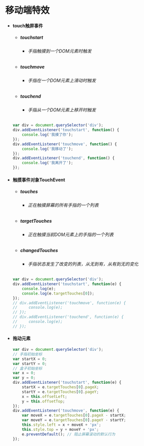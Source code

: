 # 移动端特效

- #### touch触屏事件

  - ##### touchstart

    - ###### 手指触摸到一个DOM元素时触发

  - ##### touchmove

    - ###### 手指在一个DOM元素上滑动时触发

  - ##### touchend

    - ###### 手指从一个DOM元素上移开时触发

  ```js
  var div = document.querySelector('div');
  div.addEventListener('touchstart', function() {
      console.log('我摸了你');
  });
  div.addEventListener('touchmove', function() {
      console.log('我移动了');
  });
  div.addEventListener('touchend', function() {
      console.log('我离开了');
  });
  ```

  

- #### 触摸事件对象TouchEvent

  - ##### touches

    - ###### 正在触摸屏幕的所有手指的一个列表

  - ##### targetTouches

    - ###### 正在触摸当前DOM元素上的手指的一个列表

  - ##### changedTouches

    - ###### 手指状态发生了改变的列表，从无到有，从有到无的变化

  ```js
  var div = document.querySelector('div');
  div.addEventListener('touchstart', function(e) {
      console.log(e);
      console.log(e.targetTouches[0]);
  });
  // div.addEventListener('touchmove', function(e) {
  //     console.log(e);
  // });
  // div.addEventListener('touchend', function(e) {
  //     console.log(e);
  // });
  ```

  

- #### 拖动元素

  ```js
  var div = document.querySelector('div');
  // 手指初始坐标
  var startX = 0;
  var startY = 0;
  // 盒子初始坐标
  var x = 0;
  var y = 0;
  div.addEventListener('touchstart', function(e) {
      startX = e.targetTouches[0].pageX;
      startY = e.targetTouches[0].pageY;
      x = this.offsetLeft;
      y = this.offsetTop;
  });
  div.addEventListener('touchmove', function(e) {
      var moveX = e.targetTouches[0].pageX - startX;
      var moveY = e.targetTouches[0].pageY - startY;
      this.style.left = x + moveX + 'px';
      this.style.top = y + moveY + 'px';
      e.preventDefault(); // 阻止屏幕滚动的默认行为
  });
  ```

  